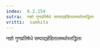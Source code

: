 ```yaml
---
index:  6.2.154
sutra:  नज्ञो गुणप्रतिषेधे सम्पाद्यर्हहितालमर्थास्तद्धिताः
vritti:  samhita 
---
```


नज्ञो गुणप्रतिषेधे सम्पाद्यर्हहितालमर्थास्तद्धिताः

